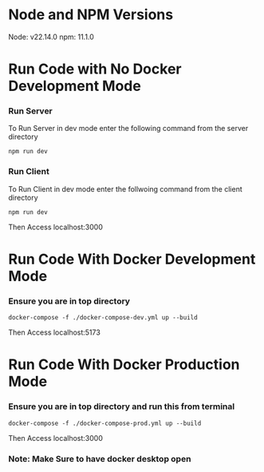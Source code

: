 # Node and NPM Versions
Node: v22.14.0
npm: 11.1.0

# Run Code with No Docker Development Mode
### Run Server
To Run Server in dev mode enter the following command from the server directory
```
npm run dev
```
### Run Client
To Run Client in dev mode enter the follwoing command from the client directory
```
npm run dev
```

Then Access localhost:3000

# Run Code With Docker Development Mode
### Ensure you are in top directory
```
docker-compose -f ./docker-compose-dev.yml up --build
```

Then Access localhost:5173

# Run Code With Docker Production Mode
### Ensure you are in top directory and run this from terminal
```
docker-compose -f ./docker-compose-prod.yml up --build
```

Then Access localhost:3000

### Note: Make Sure to have docker desktop open
